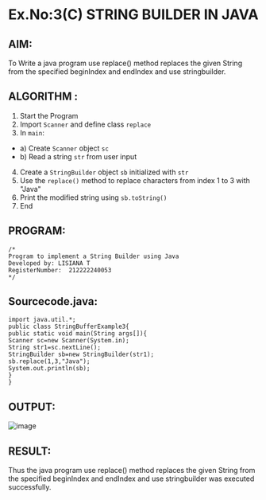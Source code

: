 # Ex.No:3(C)    STRING BUILDER IN JAVA

## AIM:
To Write a java program use replace() method replaces the given String from the specified beginIndex and endIndex and use stringbuilder.


## ALGORITHM :
1.  Start the Program
2.	Import `Scanner` and define class `replace`
3.	In `main`:
-	a) Create `Scanner` object `sc`
-	b) Read a string `str` from user input
4.	Create a `StringBuilder` object `sb` initialized with `str`
5.	Use the `replace()` method to replace characters from index 1 to 3 with "Java"
6.	Print the modified string using `sb.toString()`
7.	End


## PROGRAM:
 ```
/*
Program to implement a String Builder using Java
Developed by: LISIANA T
RegisterNumber:  212222240053
*/
```

## Sourcecode.java:
```
import java.util.*;
public class StringBufferExample3{  
public static void main(String args[]){ 
Scanner sc=new Scanner(System.in);
String str1=sc.nextLine();
StringBuilder sb=new StringBuilder(str1);  
sb.replace(1,3,"Java");  
System.out.println(sb); 
}  
}
```

## OUTPUT:

![image](https://github.com/user-attachments/assets/da152841-2547-4f0f-9940-0e8eb967fbfc)


## RESULT:
Thus the java program use replace() method replaces the given String from the specified beginIndex and endIndex and use stringbuilder was executed successfully.



